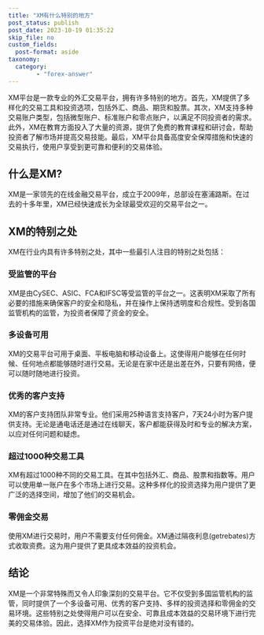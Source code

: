 ```yaml
---
title: "XM有什么特别的地方"
post_status: publish
post_date: 2023-10-19 01:35:22
skip_file: no
custom_fields: 
  post-format: aside
taxonomy:
  category:
        - "forex-answer"
---
```


XM平台是一款专业的外汇交易平台，拥有许多特别的地方。首先，XM提供了多样化的交易工具和投资选项，包括外汇、商品、期货和股票。其次，XM支持多种交易账户类型，包括微型账户、标准账户和零点账户，以满足不同投资者的需求。此外，XM在教育方面投入了大量的资源，提供了免费的教育课程和研讨会，帮助投资者了解市场并提高交易技能。最后，XM平台具备高度安全保障措施和快速的交易执行，使用户享受到更可靠和便利的交易体验。

## 什么是XM?

XM是一家领先的在线金融交易平台，成立于2009年，总部设在塞浦路斯。在过去的十多年里，XM已经快速成长为全球最受欢迎的交易平台之一。

## XM的特别之处

XM在行业内具有许多特别之处，其中一些最引人注目的特别之处包括：

### 受监管的平台

XM是由CySEC、ASIC、FCA和IFSC等受监管的平台之一。这表明XM采取了所有必要的措施来确保客户的安全和隐私，并在操作上保持透明度和合规性。受到各国监管机构的监管，为投资者保障了资金的安全。

### 多设备可用

XM的交易平台可用于桌面、平板电脑和移动设备上。这使得用户能够在任何时候、任何地点都能够随时进行交易。无论是在家中还是出差在外，只要有网络，便可以随时随地进行投资。

### 优秀的客户支持

XM的客户支持团队非常专业。他们采用25种语言支持客户，7天24小时为客户提供支持。无论是通电话还是通过在线聊天，客户都能获得及时和专业的解决方案，以应对任何问题和疑虑。

### 超过1000种交易工具

XM有超过1000种不同的交易工具。在其中包括外汇、商品、股票和指数等。用户可以使用单一账户在多个市场上进行交易。这种多样化的投资选择为用户提供了更广泛的选择空间，增加了他们的交易机会。

### 零佣金交易

使用XM进行交易时，用户不需要支付任何佣金。XM通过隔夜利息(getrebates)方式收取资费。这为用户提供了更具成本效益的投资机会。

## 结论

XM是一个非常特殊而又令人印象深刻的交易平台。它不仅受到多国监管机构的监管，同时提供了一个多设备可用、优秀的客户支持、多样的投资选择和零佣金的交易环境。这些特别之处使得用户可以在安全、可靠且成本效益的交易环境下进行完美的交易体验。因此，选择XM作为投资平台是绝对没有错的。 
